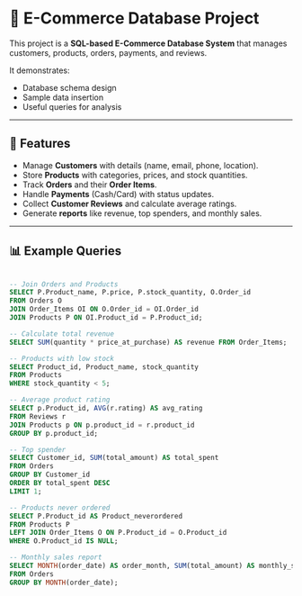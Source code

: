 # 🛒 E-Commerce Database Project

This project is a **SQL-based E-Commerce Database System** that manages customers, products, orders, payments, and reviews.  

It demonstrates:
- Database schema design  
- Sample data insertion  
- Useful queries for analysis  

---

## 📌 Features
- Manage **Customers** with details (name, email, phone, location).  
- Store **Products** with categories, prices, and stock quantities.  
- Track **Orders** and their **Order Items**.  
- Handle **Payments** (Cash/Card) with status updates.  
- Collect **Customer Reviews** and calculate average ratings.  
- Generate **reports** like revenue, top spenders, and monthly sales.  

---

## 📊 Example Queries

```sql

-- Join Orders and Products
SELECT P.Product_name, P.price, P.stock_quantity, O.Order_id
FROM Orders O
JOIN Order_Items OI ON O.Order_id = OI.Order_id
JOIN Products P ON OI.Product_id = P.Product_id;

-- Calculate total revenue
SELECT SUM(quantity * price_at_purchase) AS revenue FROM Order_Items;

-- Products with low stock
SELECT Product_id, Product_name, stock_quantity
FROM Products
WHERE stock_quantity < 5;

-- Average product rating
SELECT p.Product_id, AVG(r.rating) AS avg_rating
FROM Reviews r
JOIN Products p ON p.product_id = r.product_id
GROUP BY p.product_id;

-- Top spender
SELECT Customer_id, SUM(total_amount) AS total_spent
FROM Orders
GROUP BY Customer_id
ORDER BY total_spent DESC
LIMIT 1;

-- Products never ordered
SELECT P.Product_id AS Product_neverordered
FROM Products P
LEFT JOIN Order_Items O ON P.Product_id = O.Product_id
WHERE O.Product_id IS NULL;

-- Monthly sales report
SELECT MONTH(order_date) AS order_month, SUM(total_amount) AS monthly_sales
FROM Orders
GROUP BY MONTH(order_date);
